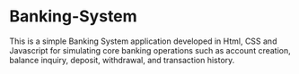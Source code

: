 # Banking-System
This is a simple Banking System application developed in Html, CSS and Javascript for simulating core banking operations such as account creation, balance inquiry, deposit, withdrawal, and transaction history.
